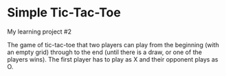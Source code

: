 # Simple Tic-Tac-Toe
My learning project #2

The game of tic-tac-toe that two players can play from the beginning (with an empty grid) through to the end (until there is a draw, or one of the players wins).
The first player has to play as X and their opponent plays as O.
